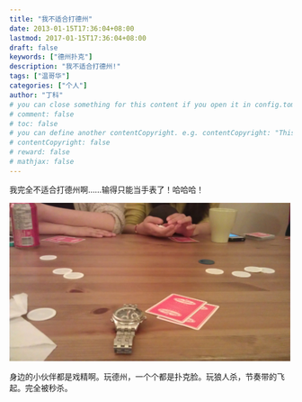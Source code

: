 ```yaml
---
title: "我不适合打德州"
date: 2013-01-15T17:36:04+08:00
lastmod: 2017-01-15T17:36:04+08:00
draft: false
keywords: ["德州扑克"]
description: "我不适合打德州!"
tags: ["温哥华"]
categories: ["个人"]
author: "丁科"
# you can close something for this content if you open it in config.toml.
# comment: false
# toc: false
# you can define another contentCopyright. e.g. contentCopyright: "This is an another copyright."
# contentCopyright: false
# reward: false
# mathjax: false
---
```


我完全不适合打德州啊……输得只能当手表了！哈哈哈！

<img src="/pics/2013_01_15_poker.jpg" alt="high gate new home 01" style="width: 500px;"/>

身边的小伙伴都是戏精啊。玩德州，一个个都是扑克脸。玩狼人杀，节奏带的飞起。完全被秒杀。

<!--more-->
